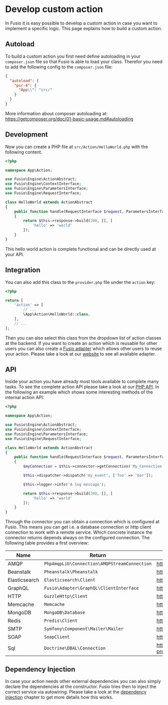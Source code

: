 
# Develop custom action

In Fusio it is easy possible to develop a custom action in case you want to implement a specific logic. This page
explains how to build a custom action.

## Autoload

To build a custom action you first need define autoloading in your `composer.json` file so that Fusio is able to load
your class. Therefor you need to add the following config to the `composer.json` file:

```json
{
  "autoload": {
    "psr-4": {
      "App\\": "src/"
    }
  }
}
```

More information about composer autoloading at:
https://getcomposer.org/doc/01-basic-usage.md#autoloading

## Development

Now you can create a PHP file at `src/Action/HelloWorld.php` with the following content.

```php
<?php

namespace App\Action;

use Fusio\Engine\ActionAbstract;
use Fusio\Engine\ContextInterface;
use Fusio\Engine\ParametersInterface;
use Fusio\Engine\RequestInterface;

class HelloWorld extends ActionAbstract
{
    public function handle(RequestInterface $request, ParametersInterface $configuration, ContextInterface $context): mixed
    {
        return $this->response->build(200, [], [
            'hello' => 'world'
        ]);
    }
}

```

This hello world action is complete functional and can be directly used at your API.

## Integration

You can also add this class to the `provider.php` file under the `action` key:

```php
<?php

return [
    'action' => [
        // ...
        \App\Action\HelloWorld::class,
    ],
    // ...
];

```

Then you can also select this class from the dropdown list of action classes at the backend. If you want to create an
action which is reusable for other users you can also create a [Fusio adapter](../concepts/adapter.md) which allows other
users to reuse your action. Please take a look at our [website](https://www.fusio-project.org/adapter) to see all
available adapter.

## API

Inside your action you have already most tools available to complete many tasks. To see the complete action API please
take a look at our [PHP API](https://www.fusio-project.org/documentation/php). In the following an example which shows
some interesting methods of the internal action API:

```php
<?php

namespace App\Action;

use Fusio\Engine\ActionAbstract;
use Fusio\Engine\ContextInterface;
use Fusio\Engine\ParametersInterface;
use Fusio\Engine\RequestInterface;

class HelloWorld extends ActionAbstract
{
    public function handle(RequestInterface $request, ParametersInterface $configuration, ContextInterface $context): mixed
    {
        $myConnection = $this->connector->getConnection('My_Connection');

        $this->dispatcher->dispatch('my_event', ['foo' => 'bar']);

        $this->logger->info('A log message');

        return $this->response->build(200, [], [
            'hello' => 'world'
        ]);
    }
}

```

Through the connector you can obtain a connection which is configured at Fusio. This means you can get i.e. a database
connection or http client connection to work with a remote service. Which concrete instance the connector returns
depends always on the configured connection. The following table provides a first overview:

| Name          | Return                                       | Website                                            | Class                                                  |
|---------------|----------------------------------------------|----------------------------------------------------|--------------------------------------------------------|
| AMQP          | `PhpAmqpLib\Connection\AMQPStreamConnection` | https://github.com/php-amqplib/php-amqplib         | `Fusio\Adapter\Amqp\Connection\Amqp`                   |
| Beanstalk     | `Pheanstalk\Pheanstalk`                      | https://github.com/pda/pheanstalk                  | `Fusio\Adapter\Beanstalk\Connection\Beanstalk`         |
| Elasticsearch | `Elasticsearch\Client`                       | https://github.com/elastic/elasticsearch-php       | `Fusio\Adapter\Elasticsearch\Connection\Elasticsearch` |
| GraphQL       | `Fusio\Adapter\GraphQL\ClientInterface`      | https://github.com/apioo/fusio-adapter-graphql/    | `Fusio\Adapter\GraphQL\Connection\GraphQL`             |
| HTTP          | `GuzzleHttp\Client`                          | http://docs.guzzlephp.org/en/latest/               | `Fusio\Adapter\Http\Connection\Http`                   |
| Memcache      | `Memcache`                                   | https://www.php.net/manual/book.memcache.php       | `Fusio\Adapter\Memcache\Connection\Memcache`           |
| MongoDB       | `MongoDB\Database`                           | https://github.com/mongodb/mongo-php-library       | `Fusio\Adapter\Mongodb\Connection\MongoDB`             |
| Redis         | `Predis\Client`                              | https://github.com/predis/predis                   | `Fusio\Adapter\Redis\Connection\Redis`                 |
| SMTP          | `Symfony\Component\Mailer\Mailer`            | https://symfony.com/doc/current/mailer.html        | `Fusio\Adapter\Smtp\Connection\Smtp`                   |
| SOAP          | `SoapClient`                                 | https://www.php.net/manual/class.soapclient.php    | `Fusio\Adapter\Soap\Connection\Soap`                   |
| Sql           | `Doctrine\DBAL\Connection`                   | http://www.doctrine-project.org/projects/dbal.html | `Fusio\Adapter\Sql\Connection\Sql`                     |

## Dependency Injection

In case your action needs other external dependencies you can also simply declare the dependencies at the constructor.
Fusio tries then to inject the correct service via autowiring. Please take a look at the
[dependency injection](../concepts/dependency_injection.md) chapter to get more details how this works.

